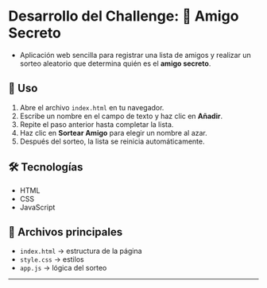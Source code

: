 <h1>Desarrollo del Challenge: 🎁 Amigo Secreto</h1>

- Aplicación web sencilla para registrar una lista de amigos y realizar un sorteo aleatorio que determina quién es el **amigo secreto**.

## 🚀 Uso
1. Abre el archivo `index.html` en tu navegador.  
2. Escribe un nombre en el campo de texto y haz clic en **Añadir**.  
3. Repite el paso anterior hasta completar la lista.  
4. Haz clic en **Sortear Amigo** para elegir un nombre al azar.  
5. Después del sorteo, la lista se reinicia automáticamente.  

## 🛠️ Tecnologías
- HTML  
- CSS  
- JavaScript  

## 📂 Archivos principales
- `index.html` → estructura de la página  
- `style.css` → estilos  
- `app.js` → lógica del sorteo  

---
